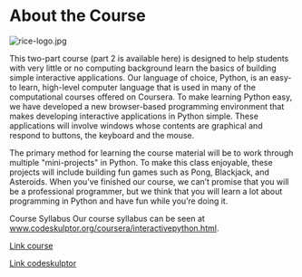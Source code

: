 # About the Course #

![rice-logo.jpg](https://bitbucket.org/repo/z6Egxy/images/2997804465-rice-logo.jpg)

This two-part course (part 2 is available here) is designed to help students with very little or no computing background learn the basics of building simple interactive applications. Our language of choice, Python, is an easy-to learn, high-level computer language that is used in many of the computational courses offered on Coursera. To make learning Python easy, we have developed a new browser-based programming environment that makes developing interactive applications in Python simple. These applications will involve windows whose contents are graphical and respond to buttons, the keyboard and the mouse.

The primary method for learning the course material will be to work through multiple "mini-projects" in Python. To make this class enjoyable, these projects will include building fun games such as Pong, Blackjack, and Asteroids. When you’ve finished our course, we can’t promise that you will be a professional programmer, but we think that you will learn a lot about programming in Python and have fun while you’re doing it.

Course Syllabus
Our course syllabus can be seen at www.codeskulptor.org/coursera/interactivepython.html.

[Link course](https://www.coursera.org/course/interactivepython1)

[Link codeskulptor](http://www.codeskulptor.org)

